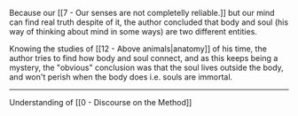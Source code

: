 Because our [[7 - Our senses are not completelly reliable.]] but our mind can find real truth despite of it, the author concluded that body and soul (his way of thinking about mind in some ways) are two different entities.

Knowing the studies of [[12 - Above animals|anatomy]] of his time, the author tries to find how body and soul connect, and as this keeps being a mystery, the "obvious" conclusion was that the soul lives outside the body, and won't perish when the body does i.e. souls are immortal.

---

Understanding of [[0 - Discourse on the Method]]